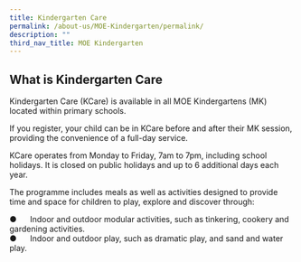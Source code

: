 ```yaml
---
title: Kindergarten Care
permalink: /about-us/MOE-Kindergarten/permalink/
description: ""
third_nav_title: MOE Kindergarten
---
```

What is Kindergarten Care
-------------------------

Kindergarten Care (KCare) is available in all MOE Kindergartens (MK) located within primary schools.

If you register, your child can be in KCare before and after their MK session, providing the convenience of a full-day service.

KCare operates from Monday to Friday, 7am to 7pm, including school holidays. It is closed on public holidays and up to 6 additional days each year.

The programme includes meals as well as activities designed to provide time and space for children to play, explore and discover through:

●      Indoor and outdoor modular activities, such as tinkering, cookery and gardening activities. <br>
●      Indoor and outdoor play, such as dramatic play, and sand and water play.

